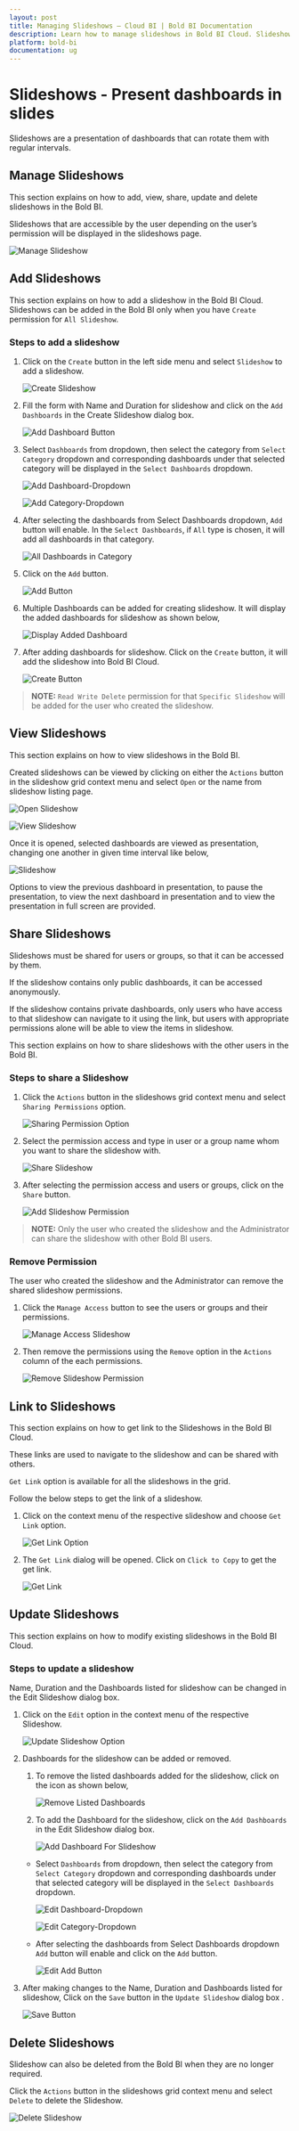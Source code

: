 ```yaml
---
layout: post
title: Managing Slideshows – Cloud BI | Bold BI Documentation
description: Learn how to manage slideshows in Bold BI Cloud. Slideshow is presentation of dashboards organized in rotating manner at regular intervals.
platform: bold-bi
documentation: ug
---
```


# Slideshows - Present dashboards in slides

Slideshows are a presentation of dashboards that can rotate them with regular intervals.

## Manage Slideshows

This section explains on how to add, view, share, update and delete slideshows in the Bold BI.

Slideshows that are accessible by the user depending on the user’s permission will be displayed in the slideshows page.

![Manage Slideshow](/static/assets/cloud/managing-resources/images/manage-slideshow.png)

## Add Slideshows

This section explains on how to add a slideshow in the Bold BI Cloud. Slideshows can be added in the Bold BI only when you have `Create` permission for `All Slideshow`.

### Steps to add a slideshow

1. Click on the `Create` button in the left side menu and select `Slideshow` to add a slideshow.

	![Create Slideshow](/static/assets/cloud/managing-resources/images/create-slideshow.png)

2. Fill the form with Name and Duration for slideshow and click on the `Add Dashboards` in the Create Slideshow dialog box.
  
	![Add Dashboard Button](/static/assets/cloud/managing-resources/images/add-dashboard-button.png)

3. Select `Dashboards` from dropdown, then select the category from `Select Category` dropdown and corresponding dashboards under that selected category will be displayed in the `Select Dashboards` dropdown.

	![Add Dashboard-Dropdown](/static/assets/cloud/managing-resources/images/add-dashboard-dropdown.png)

	![Add Category-Dropdown](/static/assets/cloud/managing-resources/images/add-category-dropdown.png)

4. After selecting the dashboards from Select Dashboards dropdown, `Add` button will enable. In the `Select Dashboards`, if `All` type is chosen, it will add all dashboards in that category.
	   
	![All Dashboards in Category](/static/assets/cloud/managing-resources/images/all-dashboards-in-category.png)

5. Click on the `Add` button. 

    ![Add Button](/static/assets/cloud/managing-resources/images/add-button-slideshow.png)

6. Multiple Dashboards can be added for creating slideshow. It will display the added dashboards for slideshow as shown below,
    
	![Display Added Dashboard](/static/assets/cloud/managing-resources/images/display-added-dashboard.png)

7. After adding dashboards for slideshow. Click on the `Create` button, it will add the slideshow into Bold BI Cloud.

    ![Create Button](/static/assets/cloud/managing-resources/images/create-button-slideshow.png)

> **NOTE:**  `Read Write Delete` permission for that `Specific Slideshow` will be added for the user who created the slideshow.

## View Slideshows

This section explains on how to view slideshows in the Bold BI.

Created slideshows can be viewed by clicking on either the `Actions` button in the slideshow grid context menu and select `Open` or the name from slideshow listing page.

![Open Slideshow](/static/assets/cloud/managing-resources/images/open-slideshow.png)

![View Slideshow](/static/assets/cloud/managing-resources/images/view-slideshow.png)

Once it is opened, selected dashboards are viewed as presentation, changing one another in given time interval like below,

![Slideshow](/static/assets/cloud/managing-resources/images/slideshow.png)

Options to view the previous dashboard in presentation, to pause the presentation, to view the next dashboard in presentation and to view the presentation in full screen are provided.

## Share Slideshows

Slideshows must be shared for users or groups, so that it can be accessed by them.

If the slideshow contains only public dashboards, it can be accessed anonymously.

If the slideshow contains private dashboards, only users who have access to that slideshow can navigate to it using the link, but users with appropriate permissions alone will be able to view the items in slideshow.

This section explains on how to share slideshows with the other users in the Bold BI.

### Steps to share a Slideshow

1. Click the `Actions` button in the slideshows grid context menu and select `Sharing Permissions` option.

	![Sharing Permission Option](/static/assets/cloud/managing-resources/images/sharing-permission-option.png)

2. Select the permission access and type in user or a group name whom you want to share the slideshow with.
  
	![Share Slideshow](/static/assets/cloud/managing-resources/images/share-slideshow.png)

3. After selecting the permission access and users or groups, click on the `Share` button.

	![Add Slideshow Permission](/static/assets/cloud/managing-resources/images/add-slideshow-permission.png)
	
> **NOTE:**  Only the user who created the slideshow and the Administrator can share the slideshow with other Bold BI users.

### Remove Permission

The user who created the slideshow and the Administrator can remove the shared slideshow permissions.

1. Click the `Manage Access` button to see the users or groups and their permissions.
    
	![Manage Access Slideshow](/static/assets/cloud/managing-resources/images/manage-access-slideshow.png)

2. Then remove the permissions using the `Remove` option in the `Actions` column of the each permissions.

    ![Remove Slideshow Permission](/static/assets/cloud/managing-resources/images/remove-slideshow-permission.png)

## Link to Slideshows

This section explains on how to get link to the Slideshows in the Bold BI Cloud.

These links are used to navigate to the slideshow and can be shared with others.

`Get Link` option is available for all the slideshows in the grid.

Follow the below steps to get the link of a slideshow.

1. Click on the context menu of the respective slideshow and choose `Get Link` option.

    ![Get Link Option](/static/assets/cloud/managing-resources/images/getlink-option.png)

2. The `Get Link` dialog will be opened. Click on `Click to Copy` to get the get link.

    ![Get Link](/static/assets/cloud/managing-resources/images/slideshow-getlink.png)

## Update Slideshows

This section explains on how to modify existing slideshows in the Bold BI Cloud.

### Steps to update a slideshow

Name, Duration and the Dashboards listed for slideshow can be changed in the Edit Slideshow dialog box.

1. Click on the `Edit` option in the context menu of the respective Slideshow.

    ![Update Slideshow Option](/static/assets/cloud/managing-resources/images/update-slideshow-option.png)

2. Dashboards for the slideshow can be added or removed.    

    1. To remove the listed dashboards added for the slideshow, click on the icon as shown below,

       ![Remove Listed Dashboards](/static/assets/cloud/managing-resources/images/remove-listed-dashboards.png)

    2. To add the Dashboard for the slideshow, click on the `Add Dashboards` in the Edit Slideshow dialog box.

	   ![Add Dashboard For Slideshow](/static/assets/cloud/managing-resources/images/add-dashboard-for-slideshow.png)

      * Select `Dashboards` from dropdown, then select the category from `Select Category` dropdown and corresponding dashboards under that selected category will be displayed in the `Select Dashboards` dropdown.

         ![Edit Dashboard-Dropdown](/static/assets/cloud/managing-resources/images/edit-dashboard-dropdown.png)

	     ![Edit Category-Dropdown](/static/assets/cloud/managing-resources/images/edit-category-dropdown.png)

      * After selecting the dashboards from Select Dashboards dropdown `Add` button will enable and click on the `Add` button. 

         ![Edit Add Button](/static/assets/cloud/managing-resources/images/edit-add-button.png)

3. After making changes to the Name, Duration and Dashboards listed for slideshow, Click on the `Save` button in the `Update Slideshow` dialog box .
    
    ![Save Button](/static/assets/cloud/managing-resources/images/save-button-slideshow.png)

## Delete Slideshows

Slideshow can also be deleted from the Bold BI when they are no longer required.

Click the `Actions` button in the slideshows grid context menu and select `Delete` to delete the Slideshow.

![Delete Slideshow](/static/assets/cloud/managing-resources/images/delete-slideshow.png)